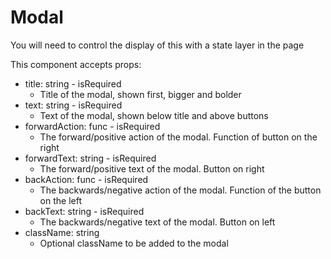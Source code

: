# Modal

You will need to control the display of this with a state layer in the page

This component accepts props:

- title: string - isRequired
  - Title of the modal, shown first, bigger and bolder
- text: string - isRequired
  - Text of the modal, shown below title and above buttons
- forwardAction: func - isRequired
  - The forward/positive action of the modal. Function of button on the right
- forwardText: string - isRequired
  - The forward/positive text of the modal. Button on right
- backAction: func - isRequired
  - The backwards/negative action of the modal. Function of the button on the left
- backText: string - isRequired
  - The backwards/negative text of the modal. Button on left
- className: string
  - Optional className to be added to the modal
